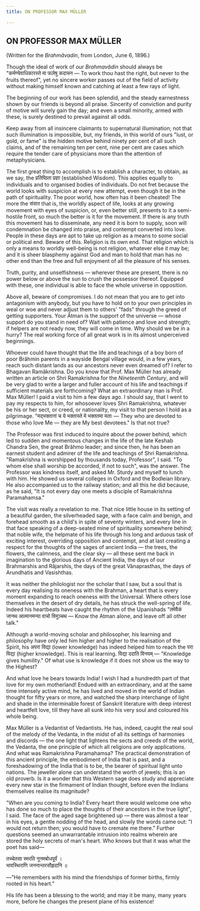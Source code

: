 ```yaml
---
title: ON PROFESSOR MAX MÜLLER

---
```





  

## ON PROFESSOR MAX MÜLLER

(Written for the *Brahmâvadin*, from London, June 6, 1896.)

Though the ideal of work of our *Brahmavâdin* should always be
"कर्मण्येवाधिकारस्ते मा फलेषु कदाचन — To work thou hast the right, but
never to the fruits thereof", yet no sincere worker passes out of the
field of activity without making himself known and catching at least a
few rays of light.

The beginning of our work has been splendid, and the steady earnestness
shown by our friends is beyond all praise. Sincerity of conviction and
purity of motive will surely gain the day; and even a small minority,
armed with these, is surely destined to prevail against all odds.

Keep away from all insincere claimants to supernatural illumination; not
that such illumination is impossible, but, my friends, in this world of
ours "lust, or gold, or fame" is the hidden motive behind ninety per
cent of all such claims, and of the remaining ten per cent, nine per
cent are cases which require the tender care of physicians more than the
attention of metaphysicians.

The first great thing to accomplish is to establish a character, to
obtain, as we say, the प्रतिष्ठिता प्रज्ञा (established Wisdom). This
applies equally to individuals and to organised bodies of individuals.
Do not fret because the world looks with suspicion at every new attempt,
even though it be in the path of spirituality. The poor world, how often
has it been cheated! The more the संसार that is, the worldly aspect of
life, looks at any growing movement with eyes of suspicion, or, even
better still, presents to it a semi-hostile front, so much the better is
it for the movement. If there is any truth this movement has to
disseminate, any need it is born to supply, soon will condemnation be
changed into praise, and contempt converted into love. People in these
days are apt to take up religion as a means to some social or political
end. Beware of this. Religion is its own end. That religion which is
only a means to worldly well-being is not religion, whatever else it may
be; and it is sheer blasphemy against God and man to hold that man has
no other end than the free and full enjoyment of all the pleasure of his
senses.

Truth, purity, and unselfishness — wherever these are present, there is
no power below or above the sun to crush the possessor thereof. Equipped
with these, one individual is able to face the whole universe in
opposition.

Above all, beware of compromises. I do not mean that you are to get into
antagonism with anybody, but you have to hold on to your own principles
in weal or woe and never adjust them to others' "fads" through the greed
of getting supporters. Your Âtman is the support of the universe — whose
support do you stand in need of? Wait with patience and love and
strength; if helpers are not ready now, they will come in time. Why
should we be in a hurry? The real working force of all great work is in
its almost unperceived beginnings.

Whoever could have thought that the life and teachings of a boy born of
poor Brâhmin parents in a wayside Bengal village would, in a few years,
reach such distant lands as our ancestors never even dreamed of? I refer
to Bhagavan Ramâkrishna. Do you know that Prof. Max Müller has already
written an article on Shri Ramakrishna for the *Nineteenth Century*, and
will be very glad to write a larger and fuller account of his life and
teachings if sufficient materials are forthcoming? What an extraordinary
man is Prof. Max Müller! I paid a visit to him a few days ago. I should
say, that I went to pay my respects to him, for whosoever loves Shri
Ramakrishna, whatever be his or her sect, or creed, or nationality, my
visit to that person I hold as a pilgrimage. "मद्भक्तानां च ये भक्तास्ते
मे भक्ततमा मताः — They who are devoted to those who love Me — they are
My best devotees." Is that not true?

The Professor was first induced to inquire about the power behind, which
led to sudden and momentous changes in the life of the late Keshab
Chandra Sen, the great Brâhmo leader; and since then, he has been an
earnest student and admirer of the life and teachings of Shri
Ramakrishna. "Ramakrishna is worshipped by thousands today, Professor",
I said. "To whom else shall worship be accorded, if not to such", was
the answer. The Professor was kindness itself, and asked Mr. Sturdy and
myself to lunch with him. He showed us several colleges in Oxford and
the Bodleian library. He also accompanied us to the railway station; and
all this he did because, as he said, "It is not every day one meets a
disciple of Ramakrishna Paramahamsa."

The visit was really a revelation to me. That nice little house in its
setting of a beautiful garden, the silverheaded sage, with a face calm
and benign, and forehead smooth as a child's in spite of seventy
winters, and every line in that face speaking of a deep-seated mine of
spirituality somewhere behind; that noble wife, the helpmate of his life
through his long and arduous task of exciting interest, overriding
opposition and contempt, and at last creating a respect for the thoughts
of the sages of ancient India — the trees, the flowers, the calmness,
and the clear sky — all these sent me back in imagination to the
glorious days of Ancient India, the days of our Brahmarshis and
Râjarshis, the days of the great Vânaprasthas, the days of Arundhatis
and Vasishthas.

It was neither the philologist nor the scholar that I saw, but a soul
that is every day realising its oneness with the Brahman, a heart that
is every moment expanding to reach oneness with the Universal. Where
others lose themselves in the desert of dry details, he has struck the
well-spring of life. Indeed his heartbeats have caught the rhythm of the
Upanishads  "तमेवैकं जानथ आत्मानमन्या वाचो विमुञ्चथ — Know the Atman
alone, and leave off all other talk."

Although a world-moving scholar and philosopher, his learning and
philosophy have only led him higher and higher to the realisation of the
Spirit, his अपरा विद्या (lower knowledge) has indeed helped him to reach
the परा विद्या (higher knowledge). This is real learning. विद्या ददाति
विनयम् — "Knowledge gives humility." Of what use is knowledge if it does
not show us the way to the Highest?

And what love he bears towards India! I wish I had a hundredth part of
that love for my own motherland! Endued with an extraordinary, and at
the same time intensely active mind, he has lived and moved in the world
of Indian thought for fifty years or more, and watched the sharp
interchange of light and shade in the interminable forest of Sanskrit
literature with deep interest and heartfelt love, till they have all
sunk into his very soul and coloured his whole being.

Max Müller is a Vedantist of Vedantists. He has, indeed, caught the real
soul of the melody of the Vedanta, in the midst of all its settings of
harmonies and discords — the one light that lightens the sects and
creeds of the world, the Vedanta, the one principle of which all
religions are only applications. And what was Ramakrishna Paramahamsa?
The practical demonstration of this ancient principle, the embodiment of
India that is past, and a foreshadowing of the India that is to be, the
bearer of spiritual light unto nations. The jeweller alone can
understand the worth of jewels; this is an old proverb. Is it a wonder
that this Western sage does study and appreciate every new star in the
firmament of Indian thought, before even the Indians themselves realise
its magnitude?

"When are you coming to India? Every heart there would welcome one who
has done so much to place the thoughts of their ancestors in the true
light", I said. The face of the aged sage brightened up — there was
almost a tear in his eyes, a gentle nodding of the head, and slowly the
words came out: "I would not return then; you would have to cremate me
there." Further questions seemed an unwarrantable intrusion into realms
wherein are stored the holy secrets of man's heart. Who knows but that
it was what the poet has said—

तच्चेतसा स्मरति नूनमबोधपूर्वं ।  
भावस्थिराणि जननान्तरसौहृदानि ॥

—"He remembers with his mind the friendships of former births, firmly
rooted in his heart."

His life has been a blessing to the world; and may it be many, many
years more, before he changes the present plane of his existence!


